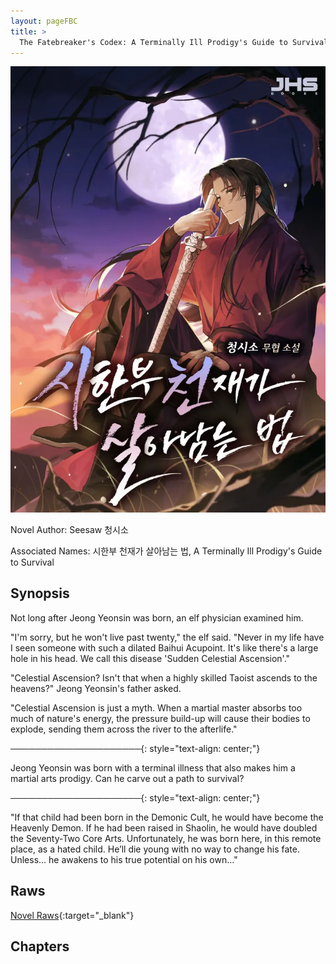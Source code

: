 ```yaml
---
layout: pageFBC
title: >
  The Fatebreaker's Codex: A Terminally Ill Prodigy's Guide to Survival
---
```


![FBC](/Images/FBC.png)

Novel Author: Seesaw 청시소

Associated Names: 시한부 천재가 살아남는 법, A Terminally Ill Prodigy's Guide to Survival

## Synopsis

Not long after Jeong Yeonsin was born, an elf physician examined him.

"I'm sorry, but he won't live past twenty," the elf said. "Never in my life have I seen someone with such a dilated Baihui Acupoint. It's like there's a large hole in his head. We call this disease 'Sudden Celestial Ascension'."

"Celestial Ascension? Isn't that when a highly skilled Taoist ascends to the heavens?" Jeong Yeonsin's father asked.

"Celestial Ascension is just a myth. When a martial master absorbs too much of nature's energy, the pressure build-up will cause their bodies to explode, sending them across the river to the afterlife."

─────────────────────{: style="text-align: center;"}

 Jeong Yeonsin was born with a terminal illness that also makes him a martial arts prodigy. Can he carve out a path to survival?

─────────────────────{: style="text-align: center;"}

"If that child had been born in the Demonic Cult, he would have become the Heavenly Demon. If he had been raised in Shaolin, he would have doubled the Seventy-Two Core Arts. Unfortunately, he was born here, in this remote place, as a hated child. He’ll die young with no way to change his fate. Unless… he awakens to his true potential on his own..."

## Raws

[Novel Raws](https://series.naver.com/novel/detail.series?productNo=5896155){:target="_blank"}

## Chapters

